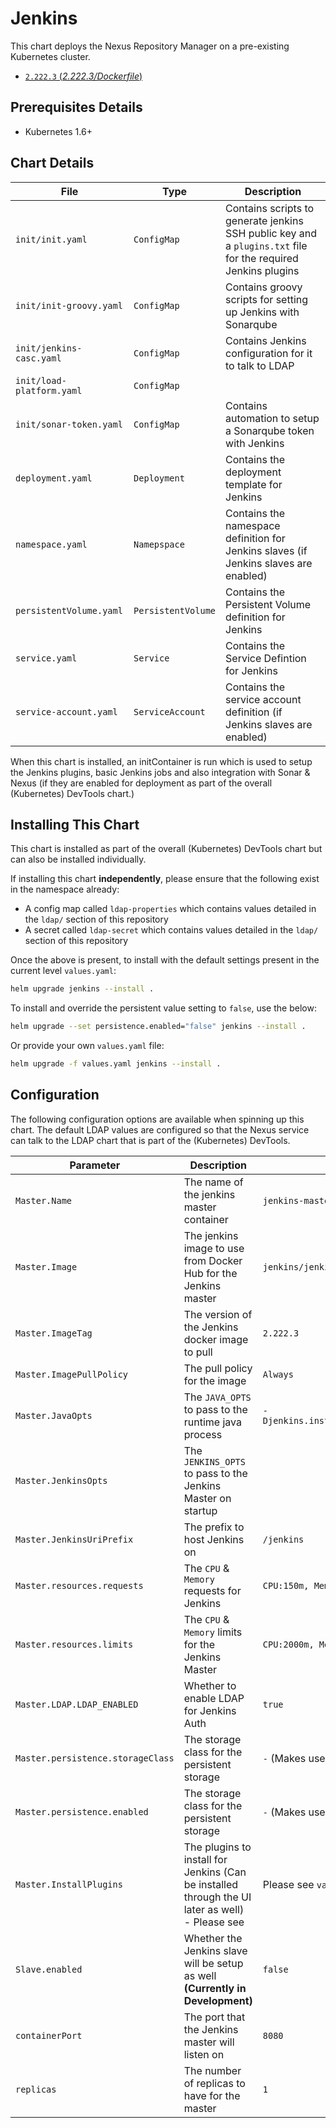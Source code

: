 # Jenkins

This chart deploys the Nexus Repository Manager on a pre-existing Kubernetes cluster.

- [`2.222.3` (*2.222.3/Dockerfile*)](https://hub.docker.com/layers/jenkins/jenkins/2.222.3/images/sha256-15fca69266f4cc2107449d9fa2595acf0cbe1584eb425ee6f2fe9cefc9fc4b97?context=explore)

## Prerequisites Details

- Kubernetes 1.6+

## Chart Details

|File|Type|Description|
|---------------------------|-----------------------------------|----------------------------|
|```init/init.yaml```| ```ConfigMap``` | Contains scripts to generate jenkins SSH public key and a ```plugins.txt``` file for the required Jenkins plugins |
|```init/init-groovy.yaml```| ```ConfigMap``` | Contains groovy scripts for setting up Jenkins with Sonarqube |
|```init/jenkins-casc.yaml```| ```ConfigMap``` | Contains Jenkins configuration for it to talk to LDAP|
|```init/load-platform.yaml```| ```ConfigMap``` |  |
|```init/sonar-token.yaml```| ```ConfigMap``` | Contains automation to setup a Sonarqube token with Jenkins |
|```deployment.yaml```| ```Deployment``` | Contains the deployment template for Jenkins  |
|```namespace.yaml```| ```Namepspace``` | Contains the namespace definition for Jenkins slaves (if Jenkins slaves are enabled) |
|```persistentVolume.yaml```| ```PersistentVolume``` | Contains the Persistent Volume definition for Jenkins |
|```service.yaml```| ```Service``` | Contains the Service Defintion for Jenkins |
|```service-account.yaml```| ```ServiceAccount``` | Contains the service account definition (if Jenkins slaves are enabled) |

When this chart is installed, an initContainer is run which is used to setup the Jenkins plugins, basic Jenkins jobs and also integration with Sonar & Nexus (if they are enabled for deployment as part of the overall (Kubernetes) DevTools chart.)

## Installing This Chart
This chart is installed as part of the overall (Kubernetes) DevTools chart but can also be installed individually.

If installing this chart **independently**, please ensure that the following exist in the namespace already:
- A config map called ```ldap-properties``` which contains values detailed in the ```ldap/``` section of this repository
- A secret called ```ldap-secret``` which contains values detailed in the ```ldap/``` section of this repository

Once the above is present, to install with the default settings present in the current level ```values.yaml```:
```sh
helm upgrade jenkins --install .
```

To install and override the persistent value setting to ```false```, use the below: 
```sh
helm upgrade --set persistence.enabled="false" jenkins --install .
```

Or provide your own ```values.yaml``` file:
```sh
helm upgrade -f values.yaml jenkins --install .
```

## Configuration

The following configuration options are available when spinning up this chart. The default LDAP values are configured so that the Nexus service can talk to the LDAP chart that is part of the (Kubernetes) DevTools.

|Parameter|Description|Default|
|---------------------------|-----------------------------------|----------------------------------------------------------|
|```Master.Name```|The name of the jenkins master container|```jenkins-master```|
|```Master.Image```|The jenkins image to use from Docker Hub for the Jenkins master|```jenkins/jenkins```|
|```Master.ImageTag```|The version of the Jenkins docker image to pull|```2.222.3```|
|```Master.ImagePullPolicy```| The pull policy for the image|```Always```|
|```Master.JavaOpts```|The ```JAVA_OPTS``` to pass to the runtime java process |```-Djenkins.install.runSetupWizard=false```|
|```Master.JenkinsOpts```|The ```JENKINS_OPTS``` to pass to the Jenkins Master on startup |``` ```|
|```Master.JenkinsUriPrefix```| The prefix to host Jenkins on |```/jenkins```|
|```Master.resources.requests```| The ```CPU``` & ```Memory``` requests for Jenkins |```CPU:150m, Memory: 256Mi```|
|```Master.resources.limits```| The ```CPU``` & ```Memory``` limits for the Jenkins Master |```CPU:2000m, Memory: 2048Mi```|
|```Master.LDAP.LDAP_ENABLED```| Whether to enable LDAP for Jenkins Auth | ```true```|
|```Master.persistence.storageClass```|The storage class for the persistent storage|```-``` (Makes use of host storage)|
|```Master.persistence.enabled```|The storage class for the persistent storage|```-``` (Makes use of host storage)|
|```Master.InstallPlugins```|The plugins to install for Jenkins (Can be installed through the UI later as well) - Please see |Please see ```values.yaml``` for full list|
|```Slave.enabled```|Whether the Jenkins slave will be setup as well **(Currently in Development)**|```false```|
|```containerPort```|The port that the Jenkins master will listen on |```8080```|
|```replicas```|The number of replicas to have for the master |```1```|